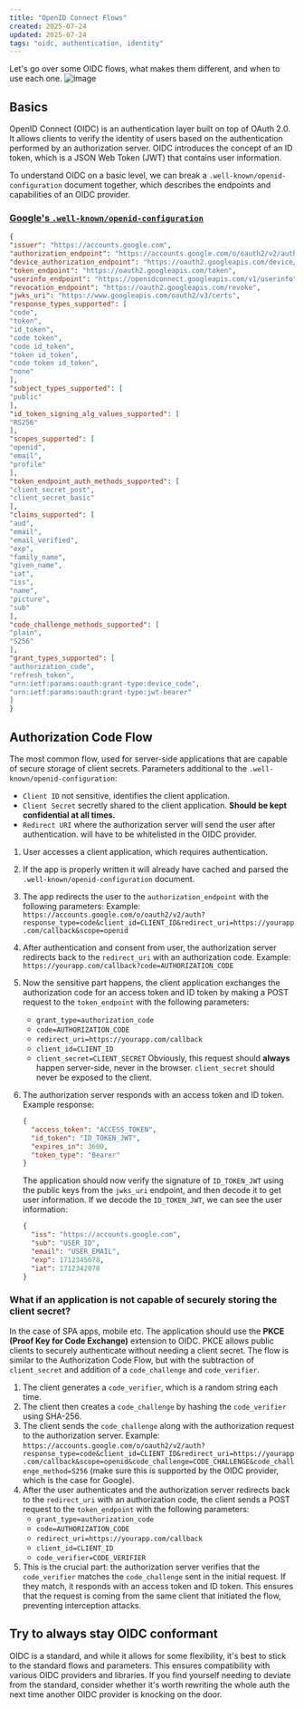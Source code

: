 ```yaml
---
title: "OpenID Connect Flows"
created: 2025-07-24
updated: 2025-07-24
tags: "oidc, authentication, identity"
---
```

Let's go over some OIDC flows, what makes them different, and when to use each one.
![image](https://upload.wikimedia.org/wikipedia/commons/thumb/c/c8/OpenID_logo.svg/1280px-OpenID_logo.svg.png)

## Basics

OpenID Connect (OIDC) is an authentication layer built on top of OAuth 2.0. It allows clients to verify the identity of users based on the authentication performed by an authorization server. OIDC introduces the concept of an ID token, which is a JSON Web Token (JWT) that contains user information.

To understand OIDC on a basic level, we can break a `.well-known/openid-configuration` document together, which describes the endpoints and capabilities of an OIDC provider.

### [Google's `.well-known/openid-configuration`](https://accounts.google.com/.well-known/openid-configuration)

```json
{
"issuer": "https://accounts.google.com",
"authorization_endpoint": "https://accounts.google.com/o/oauth2/v2/auth",
"device_authorization_endpoint": "https://oauth2.googleapis.com/device/code",
"token_endpoint": "https://oauth2.googleapis.com/token",
"userinfo_endpoint": "https://openidconnect.googleapis.com/v1/userinfo",
"revocation_endpoint": "https://oauth2.googleapis.com/revoke",
"jwks_uri": "https://www.googleapis.com/oauth2/v3/certs",
"response_types_supported": [
"code",
"token",
"id_token",
"code token",
"code id_token",
"token id_token",
"code token id_token",
"none"
],
"subject_types_supported": [
"public"
],
"id_token_signing_alg_values_supported": [
"RS256"
],
"scopes_supported": [
"openid",
"email",
"profile"
],
"token_endpoint_auth_methods_supported": [
"client_secret_post",
"client_secret_basic"
],
"claims_supported": [
"aud",
"email",
"email_verified",
"exp",
"family_name",
"given_name",
"iat",
"iss",
"name",
"picture",
"sub"
],
"code_challenge_methods_supported": [
"plain",
"S256"
],
"grant_types_supported": [
"authorization_code",
"refresh_token",
"urn:ietf:params:oauth:grant-type:device_code",
"urn:ietf:params:oauth:grant-type:jwt-bearer"
]
}
```

## Authorization Code Flow

The most common flow, used for server-side applications that are capable of secure storage of client secrets.
Parameters additional to the `.well-known/openid-configuration`:

- `Client ID` not sensitive, identifies the client application.
- `Client Secret` secretly shared to the client application. **Should be kept confidential at all times.**
- `Redirect URI` where the authorization server will send the user after authentication. will have to be whitelisted in the OIDC provider.

1. User accesses a client application, which requires authentication.
2. If the app is properly written it will already have cached and parsed the `.well-known/openid-configuration` document.
3. The app redirects the user to the `authorization_endpoint` with the following parameters:
   Example: `https://accounts.google.com/o/oauth2/v2/auth?response_type=code&client_id=CLIENT_ID&redirect_uri=https://yourapp.com/callback&scope=openid`
4. After authentication and consent from user, the authorization server redirects back to the `redirect_uri` with an authorization code.
   Example: `https://yourapp.com/callback?code=AUTHORIZATION_CODE`
5. Now the sensitive part happens, the client application exchanges the authorization code for an access token and ID token by making a POST request to the `token_endpoint` with the following parameters:
   - `grant_type=authorization_code`
   - `code=AUTHORIZATION_CODE`
   - `redirect_uri=https://yourapp.com/callback`
   - `client_id=CLIENT_ID`
   - `client_secret=CLIENT_SECRET`
   Obviously, this request should **always** happen server-side, never in the browser. `client_secret` should never be exposed to the client.
6. The authorization server responds with an access token and ID token.
   Example response:

   ```json
   {
     "access_token": "ACCESS_TOKEN",
     "id_token": "ID_TOKEN_JWT",
     "expires_in": 3600,
     "token_type": "Bearer"
   }
   ```

   The application should now verify the signature of `ID_TOKEN_JWT` using the public keys from the `jwks_uri` endpoint, and then decode it to get user information.
   If we decode the `ID_TOKEN_JWT`, we can see the user information:

   ```json
   {
     "iss": "https://accounts.google.com",
     "sub": "USER_ID",
     "email": "USER_EMAIL",
     "exp": 1712345678,
     "iat": 1712342078
   }
   ```

### What if an application is not capable of securely storing the client secret?

In the case of SPA apps, mobile etc. The application should use the **PKCE (Proof Key for Code Exchange)** extension to OIDC. PKCE allows public clients to securely authenticate without needing a client secret.
The flow is similar to the Authorization Code Flow, but with the subtraction of `client_secret` and addition of a `code_challenge` and `code_verifier`.

1. The client generates a `code_verifier`, which is a random string each time.
2. The client then creates a `code_challenge` by hashing the `code_verifier` using SHA-256.
3. The client sends the `code_challenge` along with the authorization request to the authorization server.
   Example: `https://accounts.google.com/o/oauth2/v2/auth?response_type=code&client_id=CLIENT_ID&redirect_uri=https://yourapp.com/callback&scope=openid&code_challenge=CODE_CHALLENGE&code_challenge_method=S256` (make sure this is supported by the OIDC provider, which is the case for Google).
4. After the user authenticates and the authorization server redirects back to the `redirect_uri` with an authorization code, the client sends a POST request to the `token_endpoint` with the following parameters:
   - `grant_type=authorization_code`
   - `code=AUTHORIZATION_CODE`
   - `redirect_uri=https://yourapp.com/callback`
   - `client_id=CLIENT_ID`
   - `code_verifier=CODE_VERIFIER`
5. This is the crucial part: the authorization server verifies that the `code_verifier` matches the `code_challenge` sent in the initial request. If they match, it responds with an access token and ID token. This ensures that the request is coming from the same client that initiated the flow, preventing interception attacks.

## Try to always stay OIDC conformant

OIDC is a standard, and while it allows for some flexibility, it's best to stick to the standard flows and parameters. This ensures compatibility with various OIDC providers and libraries. If you find yourself needing to deviate from the standard, consider whether it's worth rewriting the whole auth the next time another OIDC provider is knocking on the door.

